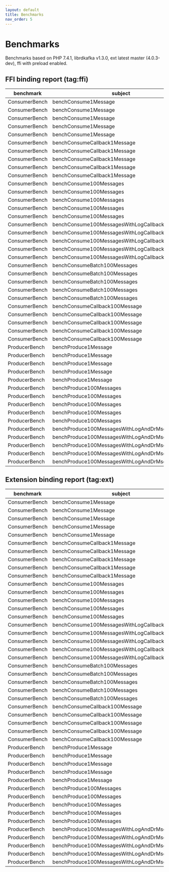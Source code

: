 ```yaml
---
layout: default
title: Benchmarks
nav_order: 5
---
```


# Benchmarks

Benchmarks based on PHP 7.4.1, librdkafka v1.3.0, ext latest master (4.0.3-dev), ffi with preload enabled.

## FFI binding report (tag:ffi)

| benchmark     | subject                                         | set | revs | iter | mem_peak | time_rev     | comp_z_value | comp_deviation |
|---------------|-------------------------------------------------|-----|------|------|----------|--------------|--------------|----------------|
| ConsumerBench | benchConsume1Message                            | 0   | 100  | 0    | 484,456b | 27,864.920μs | -0.66σ       | -1.61%         |
| ConsumerBench | benchConsume1Message                            | 0   | 100  | 1    | 484,456b | 28,127.860μs | -0.28σ       | -0.68%         |
| ConsumerBench | benchConsume1Message                            | 0   | 100  | 2    | 484,456b | 27,966.430μs | -0.51σ       | -1.25%         |
| ConsumerBench | benchConsume1Message                            | 0   | 100  | 3    | 484,456b | 27,947.380μs | -0.54σ       | -1.32%         |
| ConsumerBench | benchConsume1Message                            | 0   | 100  | 4    | 484,456b | 29,699.110μs | +1.98σ       | +4.87%         |
| ConsumerBench | benchConsumeCallback1Message                    | 0   | 100  | 0    | 522,248b | 29,290.690μs | +1.43σ       | +2.78%         |
| ConsumerBench | benchConsumeCallback1Message                    | 0   | 100  | 1    | 522,248b | 28,289.090μs | -0.38σ       | -0.74%         |
| ConsumerBench | benchConsumeCallback1Message                    | 0   | 100  | 2    | 522,248b | 28,999.610μs | +0.90σ       | +1.75%         |
| ConsumerBench | benchConsumeCallback1Message                    | 0   | 100  | 3    | 522,248b | 27,832.030μs | -1.2σ        | -2.34%         |
| ConsumerBench | benchConsumeCallback1Message                    | 0   | 100  | 4    | 522,248b | 28,086.900μs | -0.74σ       | -1.45%         |
| ConsumerBench | benchConsume100Messages                         | 0   | 100  | 0    | 484,456b | 39,899.100μs | +0.59σ       | +0.38%         |
| ConsumerBench | benchConsume100Messages                         | 0   | 100  | 1    | 484,456b | 39,794.360μs | +0.18σ       | +0.12%         |
| ConsumerBench | benchConsume100Messages                         | 0   | 100  | 2    | 484,456b | 39,953.910μs | +0.81σ       | +0.52%         |
| ConsumerBench | benchConsume100Messages                         | 0   | 100  | 3    | 484,456b | 39,250.000μs | -1.96σ       | -1.25%         |
| ConsumerBench | benchConsume100Messages                         | 0   | 100  | 4    | 484,456b | 39,845.240μs | +0.38σ       | +0.24%         |
| ConsumerBench | benchConsume100MessagesWithLogCallback          | 0   | 100  | 0    | 487,664b | 40,179.520μs | -0.95σ       | -2.23%         |
| ConsumerBench | benchConsume100MessagesWithLogCallback          | 0   | 100  | 1    | 487,664b | 41,566.060μs | +0.49σ       | +1.14%         |
| ConsumerBench | benchConsume100MessagesWithLogCallback          | 0   | 100  | 2    | 487,664b | 42,548.670μs | +1.50σ       | +3.53%         |
| ConsumerBench | benchConsume100MessagesWithLogCallback          | 0   | 100  | 3    | 487,664b | 41,300.000μs | +0.21σ       | +0.49%         |
| ConsumerBench | benchConsume100MessagesWithLogCallback          | 0   | 100  | 4    | 487,664b | 39,891.560μs | -1.25σ       | -2.93%         |
| ConsumerBench | benchConsumeBatch100Messages                    | 0   | 100  | 0    | 484,504b | 31,337.630μs | -1.07σ       | -2.42%         |
| ConsumerBench | benchConsumeBatch100Messages                    | 0   | 100  | 1    | 484,504b | 31,914.840μs | -0.28σ       | -0.63%         |
| ConsumerBench | benchConsumeBatch100Messages                    | 0   | 100  | 2    | 484,504b | 32,159.880μs | +0.06σ       | +0.14%         |
| ConsumerBench | benchConsumeBatch100Messages                    | 0   | 100  | 3    | 484,504b | 33,465.880μs | +1.86σ       | +4.20%         |
| ConsumerBench | benchConsumeBatch100Messages                    | 0   | 100  | 4    | 484,504b | 31,703.430μs | -0.57σ       | -1.29%         |
| ConsumerBench | benchConsumeCallback100Message                  | 0   | 100  | 0    | 522,248b | 35,083.970μs | -0.45σ       | -1.02%         |
| ConsumerBench | benchConsumeCallback100Message                  | 0   | 100  | 1    | 522,248b | 36,738.230μs | +1.62σ       | +3.65%         |
| ConsumerBench | benchConsumeCallback100Message                  | 0   | 100  | 2    | 522,248b | 34,887.290μs | -0.7σ        | -1.57%         |
| ConsumerBench | benchConsumeCallback100Message                  | 0   | 100  | 3    | 522,248b | 34,552.140μs | -1.12σ       | -2.52%         |
| ConsumerBench | benchConsumeCallback100Message                  | 0   | 100  | 4    | 522,248b | 35,965.160μs | +0.65σ       | +1.47%         |
| ProducerBench | benchProduce1Message                            | 0   | 100  | 0    | 463,104b | 3,758.360μs  | -0.19σ       | -0.47%         |
| ProducerBench | benchProduce1Message                            | 0   | 100  | 1    | 463,104b | 3,860.560μs  | +0.91σ       | +2.23%         |
| ProducerBench | benchProduce1Message                            | 0   | 100  | 2    | 463,104b | 3,604.400μs  | -1.86σ       | -4.55%         |
| ProducerBench | benchProduce1Message                            | 0   | 100  | 3    | 463,104b | 3,836.530μs  | +0.65σ       | +1.60%         |
| ProducerBench | benchProduce1Message                            | 0   | 100  | 4    | 463,104b | 3,821.510μs  | +0.49σ       | +1.20%         |
| ProducerBench | benchProduce100Messages                         | 0   | 100  | 0    | 463,104b | 3,987.200μs  | +1.48σ       | +3.72%         |
| ProducerBench | benchProduce100Messages                         | 0   | 100  | 1    | 463,104b | 3,850.450μs  | +0.06σ       | +0.16%         |
| ProducerBench | benchProduce100Messages                         | 0   | 100  | 2    | 463,104b | 3,682.650μs  | -1.67σ       | -4.2%          |
| ProducerBench | benchProduce100Messages                         | 0   | 100  | 3    | 463,104b | 3,859.870μs  | +0.16σ       | +0.40%         |
| ProducerBench | benchProduce100Messages                         | 0   | 100  | 4    | 463,104b | 3,841.340μs  | -0.03σ       | -0.08%         |
| ProducerBench | benchProduce100MessagesWithLogAndDrMsgCallbacks | 0   | 100  | 0    | 582,736b | 5,587.570μs  | -0.2σ        | -0.47%         |
| ProducerBench | benchProduce100MessagesWithLogAndDrMsgCallbacks | 0   | 100  | 1    | 582,736b | 5,627.670μs  | +0.10σ       | +0.25%         |
| ProducerBench | benchProduce100MessagesWithLogAndDrMsgCallbacks | 0   | 100  | 2    | 582,736b | 5,399.930μs  | -1.61σ       | -3.81%         |
| ProducerBench | benchProduce100MessagesWithLogAndDrMsgCallbacks | 0   | 100  | 3    | 582,736b | 5,638.700μs  | +0.19σ       | +0.44%         |
| ProducerBench | benchProduce100MessagesWithLogAndDrMsgCallbacks | 0   | 100  | 4    | 582,736b | 5,815.480μs  | +1.52σ       | +3.59%         |

## Extension binding report (tag:ext)

| benchmark     | subject                                         | set | revs | iter | mem_peak | time_rev     | comp_z_value | comp_deviation |
|---------------|-------------------------------------------------|-----|------|------|----------|--------------|--------------|----------------|
| ConsumerBench | benchConsume1Message                            | 0   | 100  | 0    | 785,728b | 27,517.750μs | -0.58σ       | -0.88%         |
| ConsumerBench | benchConsume1Message                            | 0   | 100  | 1    | 785,728b | 27,388.620μs | -0.88σ       | -1.34%         |
| ConsumerBench | benchConsume1Message                            | 0   | 100  | 2    | 785,728b | 28,076.380μs | +0.74σ       | +1.14%         |
| ConsumerBench | benchConsume1Message                            | 0   | 100  | 3    | 785,728b | 28,437.340μs | +1.60σ       | +2.44%         |
| ConsumerBench | benchConsume1Message                            | 0   | 100  | 4    | 785,728b | 27,385.800μs | -0.89σ       | -1.35%         |
| ConsumerBench | benchConsumeCallback1Message                    | 0   | 100  | 0    | 785,776b | 27,079.990μs | -0.89σ       | -2.72%         |
| ConsumerBench | benchConsumeCallback1Message                    | 0   | 100  | 1    | 785,776b | 26,608.990μs | -1.45σ       | -4.42%         |
| ConsumerBench | benchConsumeCallback1Message                    | 0   | 100  | 2    | 785,776b | 28,148.360μs | +0.36σ       | +1.11%         |
| ConsumerBench | benchConsumeCallback1Message                    | 0   | 100  | 3    | 785,776b | 28,560.720μs | +0.85σ       | +2.59%         |
| ConsumerBench | benchConsumeCallback1Message                    | 0   | 100  | 4    | 785,776b | 28,794.740μs | +1.12σ       | +3.43%         |
| ConsumerBench | benchConsume100Messages                         | 0   | 100  | 0    | 785,728b | 38,477.190μs | -0.65σ       | -1.05%         |
| ConsumerBench | benchConsume100Messages                         | 0   | 100  | 1    | 785,728b | 40,077.640μs | +1.89σ       | +3.06%         |
| ConsumerBench | benchConsume100Messages                         | 0   | 100  | 2    | 785,728b | 38,295.750μs | -0.94σ       | -1.52%         |
| ConsumerBench | benchConsume100Messages                         | 0   | 100  | 3    | 785,728b | 38,658.960μs | -0.36σ       | -0.58%         |
| ConsumerBench | benchConsume100Messages                         | 0   | 100  | 4    | 785,728b | 38,922.290μs | +0.06σ       | +0.09%         |
| ConsumerBench | benchConsume100MessagesWithLogCallback          | 0   | 100  | 0    | 785,824b | 38,936.770μs | -0.99σ       | -0.54%         |
| ConsumerBench | benchConsume100MessagesWithLogCallback          | 0   | 100  | 1    | 785,824b | 38,857.580μs | -1.36σ       | -0.74%         |
| ConsumerBench | benchConsume100MessagesWithLogCallback          | 0   | 100  | 2    | 785,824b | 39,413.160μs | +1.24σ       | +0.68%         |
| ConsumerBench | benchConsume100MessagesWithLogCallback          | 0   | 100  | 3    | 785,824b | 39,270.870μs | +0.57σ       | +0.31%         |
| ConsumerBench | benchConsume100MessagesWithLogCallback          | 0   | 100  | 4    | 785,824b | 39,265.810μs | +0.55σ       | +0.30%         |
| ConsumerBench | benchConsumeBatch100Messages                    | 0   | 100  | 0    | 785,776b | 28,245.120μs | +1.23σ       | +3.57%         |
| ConsumerBench | benchConsumeBatch100Messages                    | 0   | 100  | 1    | 785,776b | 27,413.020μs | +0.18σ       | +0.52%         |
| ConsumerBench | benchConsumeBatch100Messages                    | 0   | 100  | 2    | 785,776b | 27,969.150μs | +0.88σ       | +2.55%         |
| ConsumerBench | benchConsumeBatch100Messages                    | 0   | 100  | 3    | 785,776b | 26,190.900μs | -1.36σ       | -3.97%         |
| ConsumerBench | benchConsumeBatch100Messages                    | 0   | 100  | 4    | 785,776b | 26,544.580μs | -0.92σ       | -2.67%         |
| ConsumerBench | benchConsumeCallback100Message                  | 0   | 100  | 0    | 785,776b | 27,721.220μs | +0.25σ       | +0.37%         |
| ConsumerBench | benchConsumeCallback100Message                  | 0   | 100  | 1    | 785,776b | 27,122.050μs | -1.24σ       | -1.8%          |
| ConsumerBench | benchConsumeCallback100Message                  | 0   | 100  | 2    | 785,776b | 28,265.170μs | +1.61σ       | +2.34%         |
| ConsumerBench | benchConsumeCallback100Message                  | 0   | 100  | 3    | 785,776b | 27,274.250μs | -0.86σ       | -1.25%         |
| ConsumerBench | benchConsumeCallback100Message                  | 0   | 100  | 4    | 785,776b | 27,714.870μs | +0.24σ       | +0.35%         |
| ProducerBench | benchProduce1Message                            | 0   | 100  | 0    | 785,304b | 3,553.950μs  | -1.39σ       | -2.76%         |
| ProducerBench | benchProduce1Message                            | 0   | 100  | 1    | 785,304b | 3,696.680μs  | +0.57σ       | +1.14%         |
| ProducerBench | benchProduce1Message                            | 0   | 100  | 2    | 785,304b | 3,651.610μs  | -0.05σ       | -0.09%         |
| ProducerBench | benchProduce1Message                            | 0   | 100  | 3    | 785,304b | 3,765.880μs  | +1.52σ       | +3.03%         |
| ProducerBench | benchProduce1Message                            | 0   | 100  | 4    | 785,304b | 3,606.750μs  | -0.66σ       | -1.32%         |
| ProducerBench | benchProduce100Messages                         | 0   | 100  | 0    | 785,304b | 3,705.950μs  | -1.41σ       | -3.69%         |
| ProducerBench | benchProduce100Messages                         | 0   | 100  | 1    | 785,304b | 3,878.600μs  | +0.31σ       | +0.80%         |
| ProducerBench | benchProduce100Messages                         | 0   | 100  | 2    | 785,304b | 3,995.870μs  | +1.47σ       | +3.85%         |
| ProducerBench | benchProduce100Messages                         | 0   | 100  | 3    | 785,304b | 3,770.240μs  | -0.77σ       | -2.02%         |
| ProducerBench | benchProduce100Messages                         | 0   | 100  | 4    | 785,304b | 3,888.760μs  | +0.41σ       | +1.06%         |
| ProducerBench | benchProduce100MessagesWithLogAndDrMsgCallbacks | 0   | 100  | 0    | 785,496b | 4,286.790μs  | +0.35σ       | +0.86%         |
| ProducerBench | benchProduce100MessagesWithLogAndDrMsgCallbacks | 0   | 100  | 1    | 785,496b | 4,286.810μs  | +0.35σ       | +0.86%         |
| ProducerBench | benchProduce100MessagesWithLogAndDrMsgCallbacks | 0   | 100  | 2    | 785,496b | 4,398.450μs  | +1.44σ       | +3.49%         |
| ProducerBench | benchProduce100MessagesWithLogAndDrMsgCallbacks | 0   | 100  | 3    | 785,496b | 4,184.740μs  | -0.63σ       | -1.54%         |
| ProducerBench | benchProduce100MessagesWithLogAndDrMsgCallbacks | 0   | 100  | 4    | 785,496b | 4,094.260μs  | -1.51σ       | -3.67%         |
